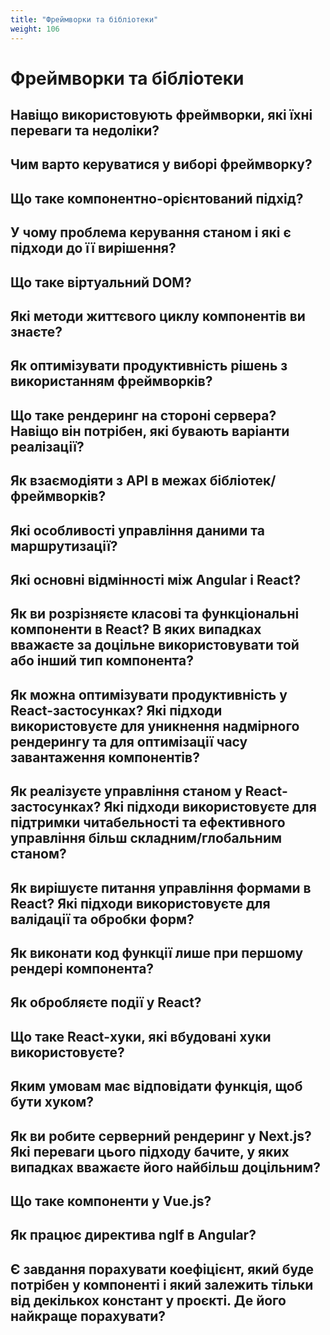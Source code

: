 ```yaml
---
title: "Фреймворки та бібліотеки"
weight: 106
---
```


# Фреймворки та бібліотеки

## Навіщо використовують фреймворки, які їхні переваги та недоліки?

## Чим варто керуватися у виборі фреймворку?

## Що таке компонентно-орієнтований підхід?

## У чому проблема керування станом і які є підходи до її вирішення?

## Що таке віртуальний DOM?

## Які методи життєвого циклу компонентів ви знаєте?

## Як оптимізувати продуктивність рішень з використанням фреймворків?

## Що таке рендеринг на стороні сервера? Навіщо він потрібен, які бувають варіанти реалізації?

## Як взаємодіяти з API в межах бібліотек/фреймворків?

## Які особливості управління даними та маршрутизації?

## Які основні відмінності між Angular і React?

## Як ви розрізняєте класові та функціональні компоненти в React? В яких випадках вважаєте за доцільне використовувати той або інший тип компонента?

## Як можна оптимізувати продуктивність у React-застосунках? Які підходи використовуєте для уникнення надмірного рендерингу та для оптимізації часу завантаження компонентів?

## Як реалізуєте управління станом у React-застосунках? Які підходи використовуєте для підтримки читабельності та ефективного управління більш складним/глобальним станом?

## Як вирішуєте питання управління формами в React? Які підходи використовуєте для валідації та обробки форм?

## Як виконати код функції лише при першому рендері компонента?

## Як обробляєте події у React?

## Що таке React-хуки, які вбудовані хуки використовуєте?

## Яким умовам має відповідати функція, щоб бути хуком?

## Як ви робите серверний рендеринг у Next.js? Які переваги цього підходу бачите, у яких випадках вважаєте його найбільш доцільним?

## Що таке компоненти у Vue.js?

## Як працює директива ngIf в Angular?

## Є завдання порахувати коефіцієнт, який буде потрібен у компоненті і який залежить тільки від декількох констант у проєкті. Де його найкраще порахувати?